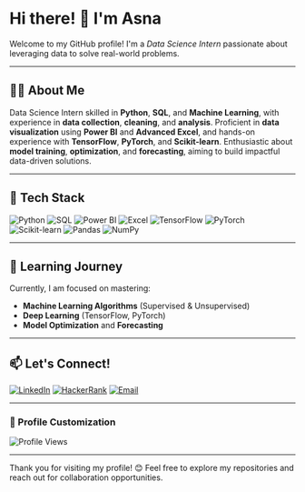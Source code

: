 # Hi there! 👋 I'm Asna

Welcome to my GitHub profile! I'm a *Data Science Intern* passionate about leveraging data to solve real-world problems.

---

## 👨‍💻 About Me

Data Science Intern skilled in **Python**, **SQL**, and **Machine Learning**, with experience in **data collection**, **cleaning**, and **analysis**. Proficient in **data visualization** using **Power BI** and **Advanced Excel**, and hands-on experience with **TensorFlow**, **PyTorch**, and **Scikit-learn**. Enthusiastic about **model training**, **optimization**, and **forecasting**, aiming to build impactful data-driven solutions.

---

## 🚀 Tech Stack

![Python](https://img.shields.io/badge/-Python-3776AB?logo=python&logoColor=white&style=flat-square)
![SQL](https://img.shields.io/badge/-SQL-4479A1?logo=postgresql&logoColor=white&style=flat-square)
![Power BI](https://img.shields.io/badge/-Power%20BI-FFB81C?style=flat-square)
![Excel](https://img.shields.io/badge/-Excel-217346?style=flat-square)
![TensorFlow](https://img.shields.io/badge/-TensorFlow-FF6F00?logo=tensorflow&logoColor=white&style=flat-square)
![PyTorch](https://img.shields.io/badge/-PyTorch-EE4C2C?logo=pytorch&logoColor=white&style=flat-square)
![Scikit-learn](https://img.shields.io/badge/-Scikit_learn-F7931E?logo=scikit-learn&logoColor=white&style=flat-square)
![Pandas](https://img.shields.io/badge/-Pandas-150458?logo=pandas&logoColor=white&style=flat-square)
![NumPy](https://img.shields.io/badge/-NumPy-013243?logo=numpy&logoColor=white&style=flat-square)

---

## 🌱 Learning Journey

Currently, I am focused on mastering:
- **Machine Learning Algorithms** (Supervised & Unsupervised)
- **Deep Learning** (TensorFlow, PyTorch)
- **Model Optimization** and **Forecasting**

---

## 📫 Let's Connect!

[![LinkedIn](https://img.shields.io/badge/-LinkedIn-0077B5?logo=linkedin&logoColor=white&style=flat-square)](https://www.linkedin.com/in/asnava)
[![HackerRank](https://img.shields.io/badge/-HackerRank-2EC866?logo=hackerrank&logoColor=white&style=flat-square)](https://www.hackerrank.com/asnava3131)
[![Email](https://img.shields.io/badge/-Email-D14836?logo=gmail&logoColor=white&style=flat-square)](mailto:asnava03@gmail.com)

---

### 🎨 Profile Customization

![Profile Views](https://komarev.com/ghpvc/?username=asna-v-a&color=brightgreen)

---

Thank you for visiting my profile! 😊 Feel free to explore my repositories and reach out for collaboration opportunities.
